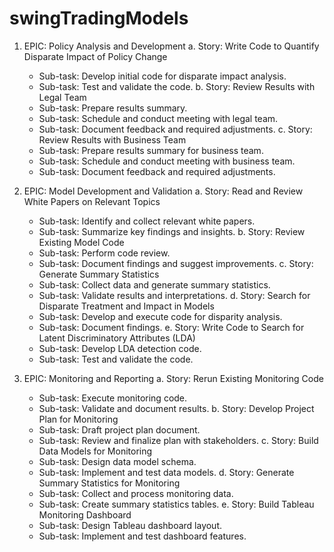 # swingTradingModels

1. EPIC: Policy Analysis and Development
   a. Story: Write Code to Quantify Disparate Impact of Policy Change
      - Sub-task: Develop initial code for disparate impact analysis.
      - Sub-task: Test and validate the code.
   b. Story: Review Results with Legal Team
      - Sub-task: Prepare results summary.
      - Sub-task: Schedule and conduct meeting with legal team.
      - Sub-task: Document feedback and required adjustments.
   c. Story: Review Results with Business Team
      - Sub-task: Prepare results summary for business team.
      - Sub-task: Schedule and conduct meeting with business team.
      - Sub-task: Document feedback and required adjustments.

2. EPIC: Model Development and Validation
   a. Story: Read and Review White Papers on Relevant Topics
      - Sub-task: Identify and collect relevant white papers.
      - Sub-task: Summarize key findings and insights.
   b. Story: Review Existing Model Code
      - Sub-task: Perform code review.
      - Sub-task: Document findings and suggest improvements.
   c. Story: Generate Summary Statistics
      - Sub-task: Collect data and generate summary statistics.
      - Sub-task: Validate results and interpretations.
   d. Story: Search for Disparate Treatment and Impact in Models
      - Sub-task: Develop and execute code for disparity analysis.
      - Sub-task: Document findings.
   e. Story: Write Code to Search for Latent Discriminatory Attributes (LDA)
      - Sub-task: Develop LDA detection code.
      - Sub-task: Test and validate the code.

3. EPIC: Monitoring and Reporting
   a. Story: Rerun Existing Monitoring Code
      - Sub-task: Execute monitoring code.
      - Sub-task: Validate and document results.
   b. Story: Develop Project Plan for Monitoring
      - Sub-task: Draft project plan document.
      - Sub-task: Review and finalize plan with stakeholders.
   c. Story: Build Data Models for Monitoring
      - Sub-task: Design data model schema.
      - Sub-task: Implement and test data models.
   d. Story: Generate Summary Statistics for Monitoring
      - Sub-task: Collect and process monitoring data.
      - Sub-task: Create summary statistics tables.
   e. Story: Build Tableau Monitoring Dashboard
      - Sub-task: Design Tableau dashboard layout.
      - Sub-task: Implement and test dashboard features.

